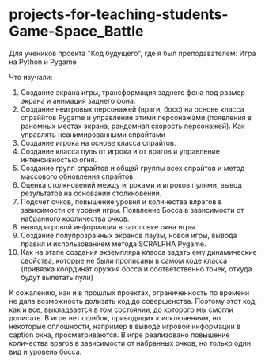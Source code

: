 # projects-for-teaching-students-Game-Space_Battle
Для учеников проекта "Код будущего", где я был преподавателем: Игра на Python и Pygame

Что изучали:
1. Создание экрана игры, трансформация заднего фона под размер экрана и анимация заднего фона.
2. Создание неигровых персонажей (враги, босс) на основе класса спраййтов Pygame и управление этими персонажами (появления в раномных местах экрана, рандомная скорость персонажей). Как управлять неанимированными спрайтами
3. Создание игрока на основе класса спрайтов.
4. Создание класса пуль от игрока и от врагов и управление интенсивностью огня.
5. Создание групп спрайтов и общей группы всех спрайтов и метод массового обновления спрайтов.
6. Оценка столкновений между игроками и игроков пулями, вывод результатов на основании столкновений.
7. Подсчет очков, повышение уровня и количества влрагов в зависимости от уровня игры. Появление Босса в зависимости от набранного кооличества очков.
8. вывод игровой информации в заголовке окна игры.
9. Создание полупрозрачных экранов паузы, новой игры, вывода правил и использованием метода SCRALPHA Pygame.
10. Как на этапе создания экземпляра класса задать ему динамические свойства, которые не были прописаны в самом коде класса (привязка координат оружия босса и соответственно точек, откуда будут вылетать пули)

К сожалению, как и в прошлых проектах, ограниченность по времени не дала возможность долизать код до совершенства. Поэтому этот код, как и все, выкладвается в том состоянии, до которого мы смогли дописать. В игре нет ошибок, приводящих к исключениям, но некоторые оплошности, например в выводе игровой информации в caption окна, просматриваются. В игре реализовано повышение количества врагов в зависимости от набранных очков,  но только один вид и уровень босса.

